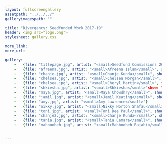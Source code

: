 ```yaml
---
layout: fullscreengallery
assetpath: "../../../"
galleryimagespath: ""

title: "Divergency: Seedfunded Work 2017-19"
header: <img src="logo.png">
stylesheet: gallery.css

more_link:
more_url: 

gallery:
    -   {file: "titlepage.jpg", artist: "<small>Seedfund Commissions 2017-19</small>", show: "<small>Images copyright &copy; Divergency</small>"}
    -   {file: "afreena.jpg", artist: "<small>Afreena Islam</small>", show: "<small>Daughters of the Curry Revolution</small>"}
    -   {file: "chanje.jpg", artist: "<small>Chanje Kunda</small>", show: "<small>Superposition</small>"}
    -   {file: "chelsea.jpg", artist: "<small>Chelsea Morgan</small>", show: "<small>Tented</small>"}
    -   {file: "chelsea.jpg", artist: "<small>Cheryl Martin</small>", show: "<small>Who Wants to Live Forever</small>"}
    -   {file: "shkiesha.jpg", artist: "<small>Shkiesha</small>"show: "<small>Converse Cups</small>"}
    -   {file: "maya.jpg", artist: "<small>Maya Chowdhry</small>", show: "<small>Peas on Earth</small>"}
    -   {file: "jamil.jpg", artist: "<small>Jamil Keating</small>", show: "<small>Asteroid RK101</small>"}
    -   {file: "amy.jpg", artist: "<small>Amy Lawrence</small>"}
    -   {file: "nikky.jpg", artist: "<small>Nikky Norton Shafau</small>"}
    -   {file: "toni.jpg", artist: "<small>Toni Dee Paul</small>", show: "<small>My Father's Kitchen</small>"}
    -   {file: "chanje2.jpg", artist: "<small>Chanje Kunda</small>", show: "<small>Plant Fetish</small>"}
    -   {file: "tania.jpg", artist: "<small>Tania Camara</small>", show: "<small>Oreo</small>"}
    -   {file: "mahboobeh.jpg", artist: "<small>Mahboobeh Rajabi</small>"}
   

---
```

